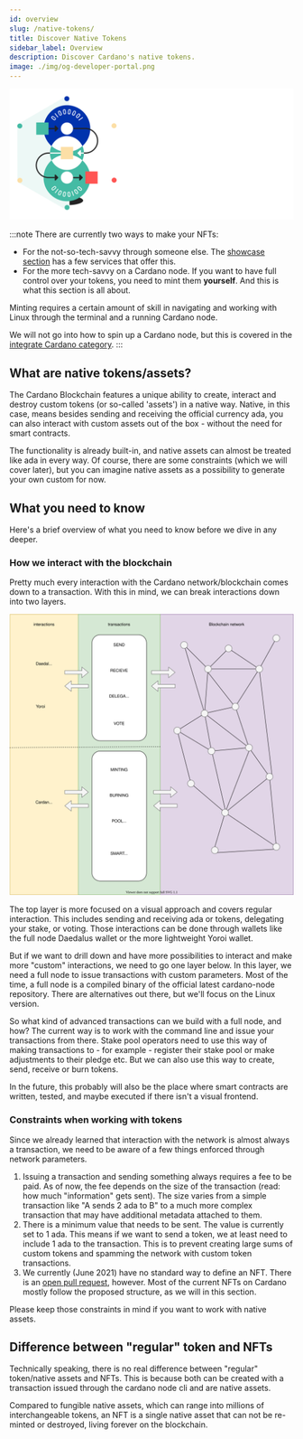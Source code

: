 ```yaml
---
id: overview
slug: /native-tokens/
title: Discover Native Tokens
sidebar_label: Overview
description: Discover Cardano's native tokens. 
image: ./img/og-developer-portal.png
---
```


![Cardano Discover Native Tokens](../../static/img/card-native-tokens-title.svg)

:::note
There are currently two ways to make your NFTs:

- For the not-so-tech-savvy through someone else. The [showcase section](../../showcase/?tags=nft) has a few services that offer this.
- For the more tech-savvy on a Cardano node. If you want to have full control over your tokens, you need to mint them **yourself**. And this is what this section is all about.

Minting requires a certain amount of skill in navigating and working with Linux through the terminal and a running Cardano node.

We will not go into how to spin up a Cardano node, but this is covered in the [integrate Cardano category](../get-started/installing-cardano-node).
:::

## What are native tokens/assets?

The Cardano Blockchain features a unique ability to create, interact and destroy custom tokens (or so-called 'assets') in a native way.
Native, in this case, means besides sending and receiving the official currency ada, you can also interact with custom assets out of the box - without the need for smart contracts.

The functionality is already built-in, and native assets can almost be treated like ada in every way. Of course, there are some constraints (which we will cover later), but you can imagine native assets as a possibility to generate your own custom for now. 

## What you need to know 
Here's a brief overview of what you need to know before we dive in any deeper.

### How we interact with the blockchain
Pretty much every interaction with the Cardano network/blockchain comes down to a transaction. With this in mind, we can break interactions down into two layers.

![img](../../static/img/nfts/overview_nfts.svg)

The top layer is more focused on a visual approach and covers regular interaction. 
This includes sending and receiving ada or tokens, delegating your stake, or voting. Those interactions can be done through wallets like the full node Daedalus wallet or the more lightweight Yoroi wallet.

But if we want to drill down and have more possibilities to interact and make more "custom" interactions, we need to go one layer below. 
In this layer, we need a full node to issue transactions with custom parameters. 
Most of the time, a full node is a compiled binary of the official latest cardano-node repository. There are alternatives out there, but we'll focus on the Linux version.

So what kind of advanced transactions can we build with a full node, and how?
The current way is to work with the command line and issue your transactions from there. 
Stake pool operators need to use this way of making transactions to - for example - register their stake pool or make adjustments to their pledge etc.
But we can also use this way to create, send, receive or burn tokens.

In the future, this probably will also be the place where smart contracts are written, tested, and maybe executed if there isn't a visual frontend.

### Constraints when working with tokens

Since we already learned that interaction with the network is almost always a transaction, we need to be aware of a few things enforced through network parameters.

1. Issuing a transaction and sending something always requires a fee to be paid. 
As of now, the fee depends on the size of the transaction (read: how much "information" gets sent). The size varies from a simple transaction like "A sends 2 ada to B" to a much more complex transaction that may have additional metadata attached to them.
2. There is a minimum value that needs to be sent. The value is currently set to 1 ada. This means if we want to send a token, we at least need to include 1 ada to the transaction. This is to prevent creating large sums of custom tokens and spamming the network with custom token transactions.
3. We currently (June 2021) have no standard way to define an NFT. There is an [open pull request](https://github.com/cardano-foundation/CIPs/pull/85), however. Most of the current NFTs on Cardano mostly follow the proposed structure, as we will in this section.

Please keep those constraints in mind if you want to work with native assets.

## Difference between "regular" token and NFTs

Technically speaking, there is no real difference between "regular" token/native assets and NFTs. 
This is because both can be created with a transaction issued through the cardano node cli and are native assets.

Compared to fungible native assets, which can range into millions of interchangeable tokens, an NFT is a single native asset that can not be re-minted or destroyed, living forever on the blockchain.


